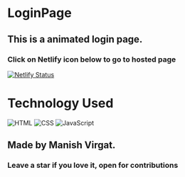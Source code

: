 # LoginPage
## This is a animated login page.
### Click on Netlify icon below to go to hosted page
[![Netlify Status](https://api.netlify.com/api/v1/badges/8ad17e0a-aff1-4fe6-9394-93796fa95b84/deploy-status)](https://animatedlogin-mv.netlify.app/)

# Technology Used
![HTML](https://img.shields.io/badge/frontend-html-orange.svg?logo=html5&style=flat-square) 
![CSS](https://img.shields.io/badge/frontend-css-yellowgreen.svg?logo=css3&style=flat-square)
![JavaScript](https://img.shields.io/badge/frontend-javascript-yellow.svg?logo=javascript&style=flat-square)
## Made by Manish Virgat.
### Leave a star if you love it, open for contributions
